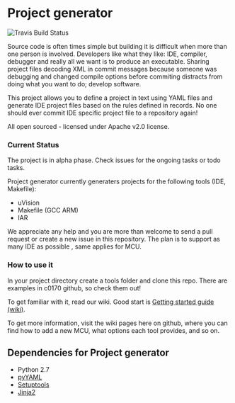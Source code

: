# Project generator
![Travis Build Status](https://travis-ci.org/matthewelse/project_generator.svg)

Source code is often times simple but building it is difficult when more than one person is involved.
Developers like what they like: IDE, compiler, debugger and really all we want is to produce an executable.
Sharing project files decoding XML in commit messages because someone was debugging and changed compile options before commiting distracts from doing what you want to do; develop software.

This project allows you to define a project in text using YAML files and generate IDE project files
based on the rules defined in records. No one should ever commit IDE specific project file to a repository again!

All open sourced - licensed under Apache v2.0 license.

### Current Status

The project is in alpha phase. Check issues for the ongoing tasks or todo tasks.

Project generator currently generaters projects for the following tools (IDE, Makefile):

 - uVision
 - Makefile (GCC ARM)
 - IAR

We appreciate any help and you are more than welcome to send a pull request or create a new issue in this repository.
The plan is to support as many IDE as possible , same applies for MCU.

### How to use it

In your project directory create a tools folder and clone this repo. There are examples in c0170 github, so check them out!

To get familiar with it, read our wiki. Good start is [Getting started guide (wiki)](https://github.com/0xc0170/project_generator/wiki/Getting_started).

To get more information, visit the wiki pages here on github, where you can find how to add a new MCU, what options each tool provides, and so on.

Dependencies for Project generator
-------------------------
* Python 2.7
 * [pyYAML](https://github.com/yaml/pyyaml)
 * [Setuptools](https://pypi.python.org/pypi/distribute)
 * [Jinja2](https://pypi.python.org/pypi/Jinja2)
